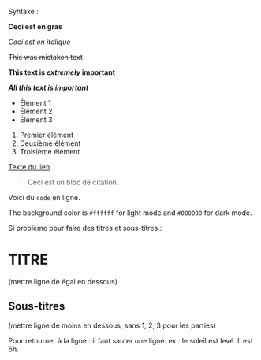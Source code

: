 Syntaxe :

**Ceci est en gras**

*Ceci est en italique*

~~This was mistaken text~~

**This text is _extremely_ important**

***All this text is important***

- Élément 1
- Élément 2
- Élément 3

1. Premier élément
2. Deuxième élément
3. Troisième élément

[Texte du lien](https://www.example.com)

> Ceci est un bloc de citation.

Voici du `code` en ligne.

The background color is `#ffffff` for light mode and `#000000` for dark mode.

Si problème pour faire des titres et sous-titres :


TITRE
======
(mettre ligne de égal en dessous)

Sous-titres
-----------
(mettre ligne de moins en dessous, sans 1, 2, 3 pour les parties)


Pour retourner à la ligne : il faut sauter une ligne.
ex : le soleil est levé.
Il est 6h.
